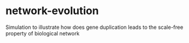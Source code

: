 # network-evolution
Simulation to illustrate how does gene duplication leads to the scale-free property of biological network
